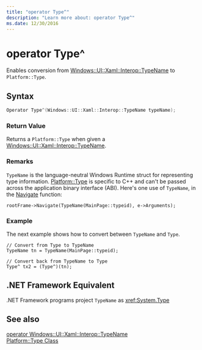 ```yaml
---
title: "operator Type^"
description: "Learn more about: operator Type^"
ms.date: 12/30/2016
---
```

# operator Type^

Enables conversion from [Windows::UI::Xaml::Interop::TypeName](/uwp/api/windows.ui.xaml.interop.typename) to `Platform::Type`.

## Syntax

```cpp
Operator Type^(Windows::UI::Xaml::Interop::TypeName typeName);
```

### Return Value

Returns a `Platform::Type` when given a [Windows::UI::Xaml::Interop::TypeName](/uwp/api/windows.ui.xaml.interop.typename).

### Remarks

`TypeName` is the language-neutral Windows Runtime struct for representing type information. [Platform::Type](../cppcx/platform-type-class.md) is specific to C++ and can't be passed across the application binary interface (ABI). Here's one use of `TypeName`, in the [Navigate](/uwp/api/windows.ui.xaml.controls.frame.navigate) function:

```
rootFrame->Navigate(TypeName(MainPage::typeid), e->Arguments);
```

### Example

The next example shows how to convert between `TypeName` and `Type`.

```
// Convert from Type to TypeName
TypeName tn = TypeName(MainPage::typeid);

// Convert back from TypeName to Type
Type^ tx2 = (Type^)(tn);
```

## .NET Framework Equivalent

.NET Framework programs project `TypeName` as <xref:System.Type>

## See also

[operator Windows::UI::Xaml::Interop::TypeName](../cppcx/operator-windows-ui-xaml-interop-typename.md)<br/>
[Platform::Type Class](../cppcx/platform-type-class.md)
